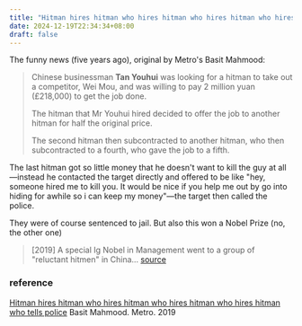 ```yaml
---
title: "Hitman hires hitman who hires hitman who hires hitman who hires hitman who tells police"
date: 2024-12-19T22:34:34+08:00
draft: false
---
```


The funny news (five years ago), original by Metro's Basit Mahmood:

> Chinese businessman **Tan Youhui** was looking for a hitman to take out a competitor, Wei Mou, and was willing to pay 2 million yuan (£218,000) to get the job done.
>
> The hitman that Mr Youhui hired decided to offer the job to another hitman for half the original price.
>
> The second hitman then subcontracted to another hitman, who then subcontracted to a fourth, who gave the job to a fifth.

The last hitman got so little money that he doesn't want to kill the guy at all—instead he contacted the target directly and offered to be like "hey, someone hired me to kill you. It would be nice if you help me out by go into hiding for awhile so i can keep my money"—the target then called the police.

They were of course sentenced to jail. But also this won a Nobel Prize (no, the other one)

> [2019] A special Ig Nobel in Management went to a group of "reluctant hitmen" in China... [source](https://www.livescience.com/ig-nobel-prize-ceremony-2020.html)

### reference

[Hitman hires hitman who hires hitman who hires hitman who hires hitman who tells police](https://metro.co.uk/2019/10/23/hitman-hires-hitman-hires-hitman-hires-hitman-hires-hitman-tells-police-10971438/#) Basit Mahmood. Metro. 2019
